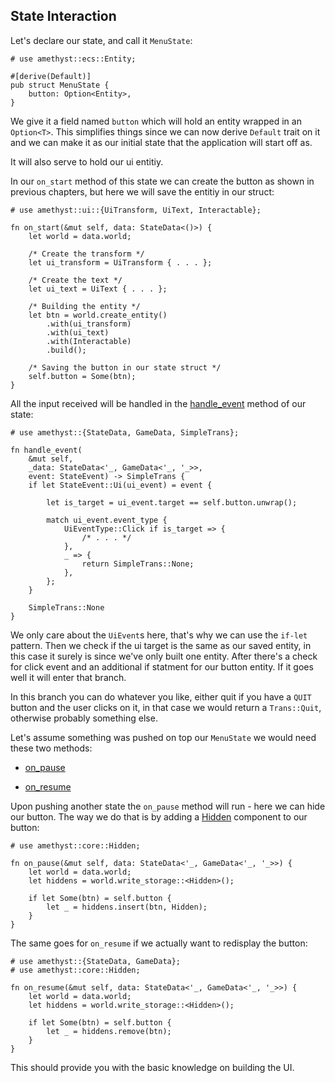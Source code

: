 ## State Interaction

Let's declare our state, and call it `MenuState`: 

```rust,edition2018,no_run,noplaypen
# use amethyst::ecs::Entity;

#[derive(Default)]
pub struct MenuState {
    button: Option<Entity>,
}
```

We give it a field named `button` which will hold an entity wrapped in
an `Option<T>`. This simplifies things since we can now derive `Default`
trait on it and we can make it as our initial state that the application
will start off as.

It will also serve to hold our ui entitiy.

In our `on_start` method of this state we can create the button as shown in
previous chapters, but here we will save the entitiy in our struct: 

```rust,edition2018,no_run,noplaypen
# use amethyst::ui::{UiTransform, UiText, Interactable};

fn on_start(&mut self, data: StateData<()>) {
    let world = data.world; 

    /* Create the transform */ 
    let ui_transform = UiTransform { . . . };
    
    /* Create the text */
    let ui_text = UiText { . . . };

    /* Building the entity */
   	let btn = world.create_entity()
        .with(ui_transform)
        .with(ui_text)
		.with(Interactable)
        .build();

	/* Saving the button in our state struct */
	self.button = Some(btn);
}
```

All the input received will be handled in the [handle_event](https://docs.amethyst.rs/master/amethyst/trait.State.html#method.handle_event)
method of our state: 

```rust,edition2018,no_run,noplaypen
# use amethyst::{StateData, GameData, SimpleTrans};

fn handle_event(
	&mut self, 
	_data: StateData<'_, GameData<'_, '_>>, 
	event: StateEvent) -> SimpleTrans {
	if let StateEvent::Ui(ui_event) = event {

		let is_target = ui_event.target == self.button.unwrap();

		match ui_event.event_type {
			UiEventType::Click if is_target => { 
				/* . . . */
			},
			_ => {
				return SimpleTrans::None; 
			},  
		};
	}

	SimpleTrans::None
}
```
We only care about the `UiEvent`s here, that's why we can use the `if-let` pattern.
Then we check if the ui target is the same as our saved entity, in this case it
surely is since we've only built one entity. After there's a check for click
event and an additional if statment for our button entity. If it goes well it will
enter that branch.  

In this branch you can do whatever you like, either quit if you have a `QUIT` button
and the user clicks on it, in that case we would return a `Trans::Quit`, otherwise
probably something else.

Let's assume something was pushed on top our `MenuState` we would need these two methods: 

- [on_pause](https://docs.amethyst.rs/master/amethyst/trait.State.html#method.on_pause)

- [on_resume](https://docs.amethyst.rs/master/amethyst/trait.State.html#method.on_resume)


Upon pushing another state the `on_pause` method will run - here we can hide our button.
The way we do that is by adding a [Hidden](https://docs.amethyst.rs/master/amethyst_core/struct.Hidden.html)
component to our button:

```rust,edition2018,no_run,noplaypen
# use amethyst::core::Hidden;

fn on_pause(&mut self, data: StateData<'_, GameData<'_, '_>>) {
	let world = data.world;	
	let hiddens = world.write_storage::<Hidden>();
	
	if let Some(btn) = self.button {
		let _ = hiddens.insert(btn, Hidden);
	}
}
```

The same goes for `on_resume` if we actually want to redisplay the button:

```rust,edition2018,no_run,noplaypen
# use amethyst::{StateData, GameData};
# use amethyst::core::Hidden;

fn on_resume(&mut self, data: StateData<'_, GameData<'_, '_>>) {
    let world = data.world; 	
    let hiddens = world.write_storage::<Hidden>();
	
    if let Some(btn) = self.button {
        let _ = hiddens.remove(btn);
    }
}
```

This should provide you with the basic knowledge on building the UI.
